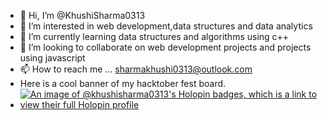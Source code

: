 - 👋 Hi, I’m @KhushiSharma0313
- 👀 I’m interested in web development,data structures and data analytics
- 🌱 I’m currently learning data structures and algorithms using c++
- 💞️ I’m looking to collaborate on web development projects and projects using javascript
- 📫 How to reach me ... sharmakhushi0313@outlook.com
- Here is a cool banner of my hacktober fest board.
- [![An image of @khushisharma0313's Holopin badges, which is a link to view their full Holopin profile](https://holopin.me/khushisharma0313)](https://holopin.io/@khushisharma0313)

<!---
KhushiSharma0313/KhushiSharma0313 is a ✨ special ✨ repository because its `README.md` (this file) appears on your GitHub profile.
You can click the Preview link to take a look at your changes.
--->
